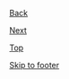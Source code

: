 <p>
    <a class="js-focus-me au-direction-link" href="#">Back
        <span class="au-direction-link__arrow au-direction-link--left" aria-hidden="true"></span>
    </a>
</p>
<p>
    <a class="js-focus-me au-direction-link" href="#">Next
        <span class="au-direction-link__arrow" aria-hidden="true"></span>
    </a>
</p>
<p>
    <a class="js-focus-me au-direction-link" href="#">Top
        <span class="au-direction-link__arrow au-direction-link__arrow--up" aria-hidden="true"></span>
    </a>
</p>
<p>
    <a class="js-focus-me au-direction-link" href="#">Skip to footer
        <span class="au-direction-link__arrow au-direction-link__arrow--down" aria-hidden="true"></span>
    </a>
</p>
